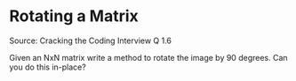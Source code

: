 # Rotating a Matrix

Source: Cracking the Coding Interview Q 1.6

Given an NxN matrix write a method to rotate the image by 90 degrees.
Can you do this in-place?